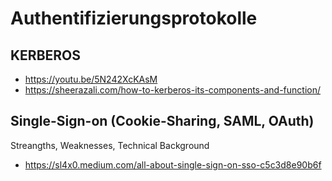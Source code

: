 # Authentifizierungsprotokolle

## KERBEROS

- https://youtu.be/5N242XcKAsM
- https://sheerazali.com/how-to-kerberos-its-components-and-function/

## Single-Sign-on (Cookie-Sharing, SAML, OAuth)

Streangths, Weaknesses, Technical Background

- https://sl4x0.medium.com/all-about-single-sign-on-sso-c5c3d8e90b6f


